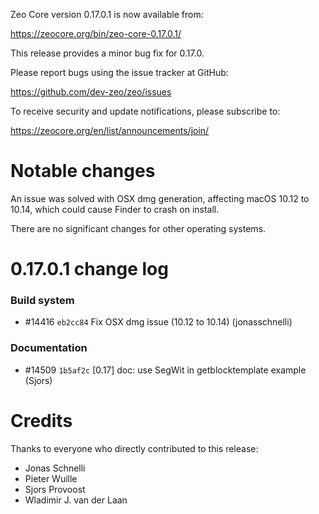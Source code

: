 Zeo Core version 0.17.0.1 is now available from:

  <https://zeocore.org/bin/zeo-core-0.17.0.1/>

This release provides a minor bug fix for 0.17.0.

Please report bugs using the issue tracker at GitHub:

  <https://github.com/dev-zeo/zeo/issues>

To receive security and update notifications, please subscribe to:

  <https://zeocore.org/en/list/announcements/join/>

Notable changes
===============

An issue was solved with OSX dmg generation, affecting macOS 10.12 to 10.14,
which could cause Finder to crash on install.

There are no significant changes for other operating systems.

0.17.0.1 change log
===================

### Build system
- #14416 `eb2cc84` Fix OSX dmg issue (10.12 to 10.14) (jonasschnelli)

### Documentation
- #14509 `1b5af2c` [0.17] doc: use SegWit in getblocktemplate example (Sjors)

Credits
=======

Thanks to everyone who directly contributed to this release:

- Jonas Schnelli
- Pieter Wuille
- Sjors Provoost
- Wladimir J. van der Laan

